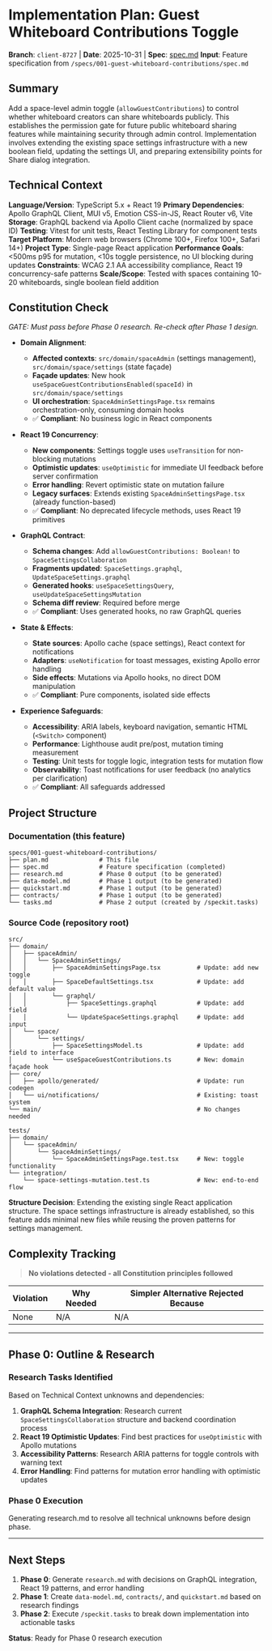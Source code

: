 # Implementation Plan: Guest Whiteboard Contributions Toggle

**Branch**: `client-8727` | **Date**: 2025-10-31 | **Spec**: [spec.md](./spec.md)
**Input**: Feature specification from `/specs/001-guest-whiteboard-contributions/spec.md`

## Summary

Add a space-level admin toggle (`allowGuestContributions`) to control whether whiteboard creators can share whiteboards publicly. This establishes the permission gate for future public whiteboard sharing features while maintaining security through admin control. Implementation involves extending the existing space settings infrastructure with a new boolean field, updating the settings UI, and preparing extensibility points for Share dialog integration.

## Technical Context

**Language/Version**: TypeScript 5.x + React 19
**Primary Dependencies**: Apollo GraphQL Client, MUI v5, Emotion CSS-in-JS, React Router v6, Vite
**Storage**: GraphQL backend via Apollo Client cache (normalized by space ID)
**Testing**: Vitest for unit tests, React Testing Library for component tests
**Target Platform**: Modern web browsers (Chrome 100+, Firefox 100+, Safari 14+)
**Project Type**: Single-page React application
**Performance Goals**: <500ms p95 for mutation, <10s toggle persistence, no UI blocking during updates
**Constraints**: WCAG 2.1 AA accessibility compliance, React 19 concurrency-safe patterns
**Scale/Scope**: Tested with spaces containing 10-20 whiteboards, single boolean field addition

## Constitution Check

_GATE: Must pass before Phase 0 research. Re-check after Phase 1 design._

- **Domain Alignment**:
  - **Affected contexts**: `src/domain/spaceAdmin` (settings management), `src/domain/space/settings` (state façade)
  - **Façade updates**: New hook `useSpaceGuestContributionsEnabled(spaceId)` in `src/domain/space/settings`
  - **UI orchestration**: `SpaceAdminSettingsPage.tsx` remains orchestration-only, consuming domain hooks
  - ✅ **Compliant**: No business logic in React components

- **React 19 Concurrency**:
  - **New components**: Settings toggle uses `useTransition` for non-blocking mutations
  - **Optimistic updates**: `useOptimistic` for immediate UI feedback before server confirmation
  - **Error handling**: Revert optimistic state on mutation failure
  - **Legacy surfaces**: Extends existing `SpaceAdminSettingsPage.tsx` (already function-based)
  - ✅ **Compliant**: No deprecated lifecycle methods, uses React 19 primitives

- **GraphQL Contract**:
  - **Schema changes**: Add `allowGuestContributions: Boolean!` to `SpaceSettingsCollaboration`
  - **Fragments updated**: `SpaceSettings.graphql`, `UpdateSpaceSettings.graphql`
  - **Generated hooks**: `useSpaceSettingsQuery`, `useUpdateSpaceSettingsMutation`
  - **Schema diff review**: Required before merge
  - ✅ **Compliant**: Uses generated hooks, no raw GraphQL queries

- **State & Effects**:
  - **State sources**: Apollo cache (space settings), React context for notifications
  - **Adapters**: `useNotification` for toast messages, existing Apollo error handling
  - **Side effects**: Mutations via Apollo hooks, no direct DOM manipulation
  - ✅ **Compliant**: Pure components, isolated side effects

- **Experience Safeguards**:
  - **Accessibility**: ARIA labels, keyboard navigation, semantic HTML (`<Switch>` component)
  - **Performance**: Lighthouse audit pre/post, mutation timing measurement
  - **Testing**: Unit tests for toggle logic, integration tests for mutation flow
  - **Observability**: Toast notifications for user feedback (no analytics per clarification)
  - ✅ **Compliant**: All safeguards addressed

## Project Structure

### Documentation (this feature)

```text
specs/001-guest-whiteboard-contributions/
├── plan.md              # This file
├── spec.md              # Feature specification (completed)
├── research.md          # Phase 0 output (to be generated)
├── data-model.md        # Phase 1 output (to be generated)
├── quickstart.md        # Phase 1 output (to be generated)
├── contracts/           # Phase 1 output (to be generated)
└── tasks.md             # Phase 2 output (created by /speckit.tasks)
```

### Source Code (repository root)

```text
src/
├── domain/
│   ├── spaceAdmin/
│   │   └── SpaceAdminSettings/
│   │       ├── SpaceAdminSettingsPage.tsx          # Update: add new toggle
│   │       ├── SpaceDefaultSettings.tsx            # Update: add default value
│   │       └── graphql/
│   │           ├── SpaceSettings.graphql           # Update: add field
│   │           └── UpdateSpaceSettings.graphql     # Update: add input
│   └── space/
│       └── settings/
│           ├── SpaceSettingsModel.ts               # Update: add field to interface
│           └── useSpaceGuestContributions.ts       # New: domain façade hook
├── core/
│   ├── apollo/generated/                           # Update: run codegen
│   └── ui/notifications/                           # Existing: toast system
└── main/                                           # No changes needed

tests/
├── domain/
│   └── spaceAdmin/
│       └── SpaceAdminSettings/
│           └── SpaceAdminSettingsPage.test.tsx     # New: toggle functionality
└── integration/
    └── space-settings-mutation.test.ts             # New: end-to-end flow
```

**Structure Decision**: Extending the existing single React application structure. The space settings infrastructure is already established, so this feature adds minimal new files while reusing the proven patterns for settings management.

## Complexity Tracking

> **No violations detected - all Constitution principles followed**

| Violation | Why Needed | Simpler Alternative Rejected Because |
| --------- | ---------- | ------------------------------------ |
| None      | N/A        | N/A                                  |

---

## Phase 0: Outline & Research

### Research Tasks Identified

Based on Technical Context unknowns and dependencies:

1. **GraphQL Schema Integration**: Research current `SpaceSettingsCollaboration` structure and backend coordination process
2. **React 19 Optimistic Updates**: Find best practices for `useOptimistic` with Apollo mutations
3. **Accessibility Patterns**: Research ARIA patterns for toggle controls with warning text
4. **Error Handling**: Find patterns for mutation error handling with optimistic updates

### Phase 0 Execution

Generating research.md to resolve all technical unknowns before design phase.

---

## Next Steps

1. **Phase 0**: Generate `research.md` with decisions on GraphQL integration, React 19 patterns, and error handling
2. **Phase 1**: Create `data-model.md`, `contracts/`, and `quickstart.md` based on research findings
3. **Phase 2**: Execute `/speckit.tasks` to break down implementation into actionable tasks

**Status**: Ready for Phase 0 research execution
